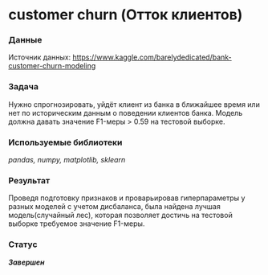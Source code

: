 # customer churn (Отток клиентов)  

### Данные  

Источник данных: https://www.kaggle.com/barelydedicated/bank-customer-churn-modeling

### Задача  

Нужно спрогнозировать, уйдёт клиент из банка в ближайшее время или нет по историческим данным о поведении клиентов банка. Модель должна давать значение F1-меры > 0.59 на тестовой выборке.  

### Используемые библиотеки   
*pandas, numpy, matplotlib, sklearn* 

### Результат  

Проведя подготовку признаков и проварьировав гиперпараметры у разных моделей с учетом дисбаланса, была найдена лучшая модель(случайный лес), которая позволяет достичь на тестовой выборке требуемое значение F1-меры.

### Статус  

***Завершен***
